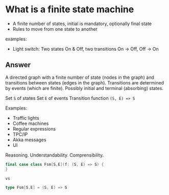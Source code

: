# What is a finite state machine

- A finite number of states, initial is mandatory, optionally final state
- Rules to move from one state to another

examples: 
- Light switch: Two states On & Off, two transitions On -> Off, Off -> On

## Answer
A directed graph with a finite number of state (nodes in the graph) and transitions between states (edges in the graph). Transitions are determined by events (which are finite). Possibly initial and terminal (absorbing) states.

Set `S` of states
Set `E` of events
Transition function `(S, E) => S`

Examples:
- Traffic lights
- Coffee machines
- Regular expressions
- TPC/IP
- Akka messages
- UI

Reasoning. Understandability. Comprensibility.

```scala
final case class Fsm[S,E](f: (S, E) => S) {
}

vs

type Fsm[S,E] = (S, E) => S
```
